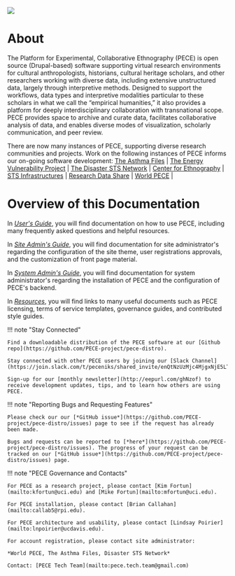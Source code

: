 
![](media/pece-logo-5.png#logo)

<div markdown="1" class="row">

<div markdown="1" class="column1">

About
=====================

The Platform for Experimental, Collaborative Ethnography (PECE) is open source (Drupal-based) software supporting virtual research environments for cultural anthropologists, historians, cultural heritage scholars, and other researchers working with diverse data, including extensive unstructured data, largely through interpretive methods.  Designed to support the workflows, data types and interpretive modalities particular to  these scholars in what we call the “empirical humanities,” it also provides a platform for deeply interdisciplinary collaboration with transnational scope. PECE provides space to archive and curate data, facilitates collaborative analysis of data, and enables diverse modes of visualization, scholarly communication, and peer review.

There are now many instances of PECE, supporting diverse research communities and projects.  Work on the following instances of PECE informs our on-going software development: [The Asthma Files](https://theasthmafiles.org/) | [The Energy Vulnerability Project](http://housingenergy.info/) | [The Disaster STS Network](https://disaster-sts-network.org/) | [Center for Ethnography](http://centerforethnography.org/) | [STS Infrastructures](https://stsinfrastructures.org/) | [Research Data Share](https://www.researchdatashare.org/) |  [World PECE](https://worldpece.org/) |

Overview of this Documentation
=====================

In [*User's Guide*](usersguide), you will find documentation on how to use PECE, including many frequently asked questions and helpful resources.

In [*Site Admin's Guide*](siteadmin), you will find documentation for site administrator's regarding the configuration of the site theme, user registrations approvals, and the customization of front page material.

In [*System Admin's Guide*](installation), you will find documentation for system administrator's regarding the installation of PECE and the configuration of PECE's backend.

In [*Resources*](legal), you will find links to many useful documents such as PECE licensing, terms of service templates, governance guides, and contributed style guides.

</div>

<div markdown="1" class="column2">

!!! note "Stay Connected"

    Find a downloadable distribution of the PECE software at our [Github repo](https://github.com/PECE-project/pece-distro).

    Stay connected with other PECE users by joining our [Slack Channel](https://join.slack.com/t/peceniks/shared_invite/enQtNzUzMjc4MjgxNjE5LTM5ZWI0NWVlMzhkNmFkNDYwNTBhZDA4MDFjY2ViNTU5ZjYyNzRhY2EwNDk0ODk1YzIxNDc2MGU4ODE1ZTU3ZjU).

    Sign-up for our [monthly newsletter](http://eepurl.com/ghNzof) to receive development updates, tips, and to learn how others are using PECE.

!!! note "Reporting Bugs and Requesting Features"

    Please check our our [*GitHub issue*](https://github.com/PECE-project/pece-distro/issues) page to see if the request has already been made.

    Bugs and requests can be reported to [*here*](https://github.com/PECE-project/pece-distro/issues). The progress of your request can be tracked on our [*GitHub issue*](https://github.com/PECE-project/pece-distro/issues) page.

!!! note "PECE Governance and Contacts"

    For PECE as a research project, please contact [Kim Fortun](mailto:kfortun@uci.edu) and [Mike Fortun](mailto:mfortun@uci.edu).

    For PECE installation, please contact [Brian Callahan](mailto:callab5@rpi.edu).

    For PECE architecture and usability, please contact [Lindsay Poirier](mailto:lnpoirier@ucdavis.edu).

    For account registration, please contact site administrator:

    *World PECE, The Asthma Files, Disaster STS Network*

    Contact: [PECE Tech Team](mailto:pece.tech.team@gmail.com)

</div>

</div>

